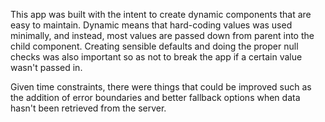 This app was built with the intent to create
dynamic components that are easy to maintain. Dynamic means
that hard-coding values was used minimally, and instead,
most values are passed down from parent into the child
component. Creating sensible defaults and doing the
proper null checks was also important so as not to break
the app if a certain value wasn't passed in.

Given time constraints, there were things that could be improved
such as the addition of error boundaries and better fallback options
when data hasn't been retrieved from the server.